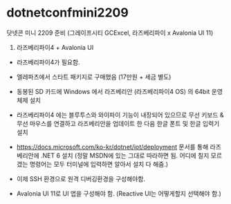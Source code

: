# dotnetconfmini2209
닷넷콘 미니 2209 준비 (그레이프시티 GCExcel, 라즈베리파이 x Avalonia UI 11)

1. 라즈베리파이4 + Avalonia UI
- 라즈베리파이4가 필요함.
- 엘레파츠에서 스타트 패키지로 구매했음 (17만원 + 세금 별도)
- 동봉된 SD 카드에 Windows 에서 라즈베리안 (라즈베리파이4 OS) 의 64bit 운영체제 설치
- 라즈베리파이4 에는 블루투스와 와이파이 기능이 내장되어 있으므로 무선 키보드 & 무선 마우스를 연결하고 라즈베리안을 업데이트 한 다음 한글 폰트 및 한글 입력기 설치
- https://docs.microsoft.com/ko-kr/dotnet/iot/deployment 문서를 통해 라즈베리안에 .NET 6 설치 (정말 MSDN에 있는 그대로 따라하면 됨. 어디에 칠지 모르겠는 명령어는 모두 터미널에 입력하면 알아서 설치 다 해줌.)

- 이제 SSH 환경으로 원격 디버깅환경을 구성해야함.
- Avalonia UI 11로 UI 앱을 구성해야 함. (Reactive UI는 어떻게할지 선택해야 함.)

